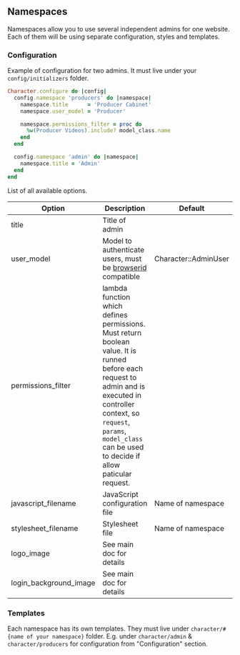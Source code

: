 ## Namespaces

Namespaces allow you to use several independent admins for one website. Each of them will be using separate configuration, styles and templates.

### Configuration

Example of configuration for two admins. It must live under your `config/initializers` folder.

```ruby
Character.configure do |config|
  config.namespace 'producers' do |namespace|
    namespace.title      = 'Producer Cabinet'
    namespace.user_model = 'Producer'

    namespace.permissions_filter = proc do
      %w(Producer Videos).include? model_class.name
    end
  end

  config.namespace 'admin' do |namespace|
    namespace.title = 'Admin'
  end
end
```

List of all available options.

| Option                   | Description                   | Default   |
| ------------------------ | ----------------------------- | --------- |
| title                    | Title of admin                |           |
| user_model               | Model to authenticate users, must be [browserid](https://github.com/alexkravets/browserid-auth-rails) compatible | Character::AdminUser |
| permissions_filter       | lambda function which defines permissions. Must return boolean value. It is runned before each request to admin and is executed in controller context, so `request`, `params`, `model_class` can be used to decide if allow paticular request. | |
| javascript_filename      | JavaScript configuration file | Name of namespace |
| stylesheet_filename      | Stylesheet file               | Name of namespace |
| logo_image               | See main doc for details      |           |
| login_background_image   | See main doc for details      |           |

### Templates

Each namespace has its own templates. They must live under `character/#{name of your namespace}` folder. E.g. under `character/admin` & `character/producers` for configuration from "Configuration" section.